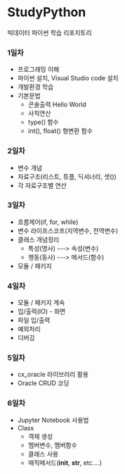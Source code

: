 # StudyPython
빅데이터 파이썬 학습 리포지토리


### 1일차
- 프로그래밍 이해
- 파이썬 설치, Visual Studio code 설치
- 개발환경 학습
- 기본문법
  - 콘솔출력 Hello World
  - 사칙연산
  - type() 함수
  - int(), float() 형변환 함수

### 2일차
- 변수 개념
- 자료구조(리스트, 튜플, 딕셔너리, 셋())
- 각 자료구조별 연산

### 3일차
- 흐름제어(if, for, while)
- 변수 라이프스코프(지역변수, 전역변수)
- 클래스 개념정리
  - 특성(명사) ---> 속성(변수)
  - 행동(동사) ---> 메서드(함수)
- 모듈 / 패키지

### 4일차
- 모듈 / 패키지 계속
- 입/출력(IO) - 화면
- 파일 입/출력
- 예외처리
- 디버깅

### 5일차
- cx_oracle 라이브러리 활용
- Oracle CRUD 코딩

### 6일차
- Jupyter Notebook 사용법
- Class
  - 객체 생성
  - 멤버변수, 멤버함수
  - 클래스 사용
  - 매직메서드(__init__, __str__, etc....)